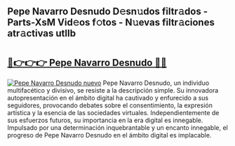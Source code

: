 ## Pepe Navarro Desnudo D𝚎sn𝚞dos filtr𝚊dos - Parts-XsM Vid𝚎os f𝚘tos - N𝚞evas filtr𝚊ciones atr𝚊ctivas utlIb

# <h2><a href="http://mb7o1n.tromn.icu/?c=Pepe+Navarro+Desnudo">🔗👉👉👉 Pepe Navarro Desnudo 🔗🔗</a></h2>

[![Pepe Navarro Desnudo nuevo](https://i.imgur.com/pEAQMta.gif)](http://mb7o1n.tromn.icu/?c=Pepe+Navarro+Desnudo)
Pepe Navarro Desnudo, un individuo multifacético y divisivo, se resiste a la descripción simple. Su innovadora autopresentación en el ámbito digital ha cautivado y enfurecido a sus seguidores, provocando debates sobre el consentimiento, la expresión artística y la esencia de las sociedades virtuales. Independientemente de sus esfuerzos futuros, su importancia en la era digital es innegable. Impulsado por una determinación inquebrantable y un encanto innegable, el progreso de Pepe Navarro Desnudo en el ámbito digital es implacable.
